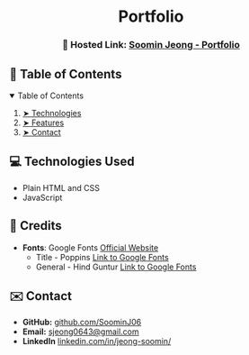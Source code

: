 <h1 align="center">
    Portfolio
</h1>
<h3 align="center">
    
🔗 **Hosted Link:** [Soomin Jeong - Portfolio](https://soominj06.github.io/)
</h3>

<!-- TABLE OF CONTENTS -->
<h2 id="table-of-contents">📖 Table of Contents</h2>

<details open="open">
    <summary>Table of Contents</summary>
    <ol>
        <li><a href="#Technologies"> ➤ Technologies </a></li>
        <li><a href="#Credits"> ➤ Features</a></li>
        <li><a href="#Contact"> ➤ Contact</a></li>
    </ol>
</details>


<!-- Technologies -->
<h2 id="Technologies">💻 Technologies Used</h2>

- Plain HTML and CSS
- JavaScript


<!-- CRDITS -->
<h2 id="Credits">📜 Credits</h2>

- **Fonts**: Google Fonts [Official Website](https://fonts.google.com/)
  - Title - Poppins [Link to Google Fonts](https://fonts.google.com/specimen/Poppins?query=poppins)
  - General - Hind Guntur [Link to Google Fonts](https://fonts.google.com/specimen/Hind+Guntur?query=hind+guntur)



<!-- Contact -->
<h2 id="Contact">✉️ Contact</h2>

- **GitHub:** [github.com/SoominJ06](https://github.com/SoominJ06)
- **Email:** [sjeong0643@gmail.com](mailto:sjeong0643@gmail.com)
- **LinkedIn** [linkedin.com/in/jeong-soomin/](https://www.linkedin.com/in/jeong-soomin/)